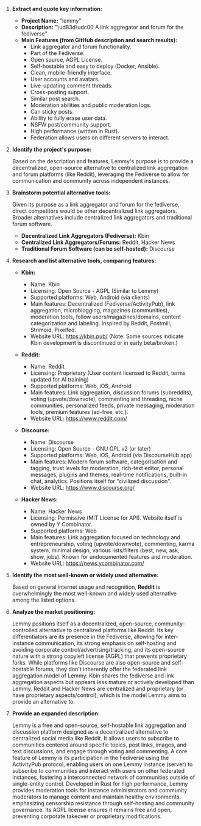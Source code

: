 1.  **Extract and quote key information:**

    *   **Project Name:** "lemmy"
    *   **Description:** "\ud83d\udc00 A link aggregator and forum for the fediverse"
    *   **Main Features (from GitHub description and search results):**
        *   Link aggregator and forum functionality.
        *   Part of the Fediverse.
        *   Open source, AGPL License.
        *   Self-hostable and easy to deploy (Docker, Ansible).
        *   Clean, mobile-friendly interface.
        *   User accounts and avatars.
        *   Live-updating comment threads.
        *   Cross-posting support.
        *   Similar post search.
        *   Moderation abilities and public moderation logs.
        *   Can sticky posts.
        *   Ability to fully erase user data.
        *   NSFW post/community support.
        *   High performance (written in Rust).
        *   Federation allows users on different servers to interact.

2.  **Identify the project's purpose:**

    Based on the description and features, Lemmy's purpose is to provide a decentralized, open-source alternative to centralized link aggregation and forum platforms (like Reddit), leveraging the Fediverse to allow for communication and community across independent instances.

3.  **Brainstorm potential alternative tools:**

    Given its purpose as a link aggregator and forum for the fediverse, direct competitors would be other decentralized link aggregators. Broader alternatives include centralized link aggregators and traditional forum software.

    *   **Decentralized Link Aggregators (Fediverse):** Kbin
    *   **Centralized Link Aggregators/Forums:** Reddit, Hacker News
    *   **Traditional Forum Software (can be self-hosted):** Discourse

4.  **Research and list alternative tools, comparing features:**

    *   **Kbin:**
        *   Name: Kbin
        *   Licensing: Open Source - AGPL (Similar to Lemmy)
        *   Supported platforms: Web, Android (via clients)
        *   Main features: Decentralized (Fediverse/ActivityPub), link aggregation, microblogging, magazines (communities), moderation tools, follow users/magazines/domains, content categorization and labeling. Inspired by Reddit, Postmill, Strimoid, Pixelfed.
        *   Website URL: https://kbin.pub/ (Note: Some sources indicate Kbin development is discontinued or in early beta/broken.)

    *   **Reddit:**
        *   Name: Reddit
        *   Licensing: Proprietary (User content licensed to Reddit, terms updated for AI training)
        *   Supported platforms: Web, iOS, Android
        *   Main features: Link aggregation, discussion forums (subreddits), voting (upvote/downvote), commenting and threading, niche communities, personalized feeds, private messaging, moderation tools, premium features (ad-free, etc.).
        *   Website URL: https://www.reddit.com/

    *   **Discourse:**
        *   Name: Discourse
        *   Licensing: Open Source - GNU GPL v2 (or later)
        *   Supported platforms: Web, iOS, Android (via DiscourseHub app)
        *   Main features: Modern forum software, categorisation and tagging, trust levels for moderation, rich-text editor, personal messages, plugins and themes, real-time notifications, built-in chat, analytics. Positions itself for "civilized discussion".
        *   Website URL: https://www.discourse.org/

    *   **Hacker News:**
        *   Name: Hacker News
        *   Licensing: Permissive (MIT License for API). Website itself is owned by Y Combinator.
        *   Supported platforms: Web
        *   Main features: Link aggregation focused on technology and entrepreneurship, voting (upvote/downvote), commenting, karma system, minimal design, various lists/filters (best, new, ask, show, jobs). Known for undocumented features and moderation.
        *   Website URL: https://news.ycombinator.com/

5.  **Identify the most well-known or widely used alternative:**

    Based on general internet usage and recognition, **Reddit** is overwhelmingly the most well-known and widely used alternative among the listed options.

6.  **Analyze the market positioning:**

    Lemmy positions itself as a decentralized, open-source, community-controlled alternative to centralized platforms like Reddit. Its key differentiators are its presence in the Fediverse, allowing for inter-instance communication, its strong emphasis on self-hosting and avoiding corporate control/advertising/tracking, and its open-source nature with a strong copyleft license (AGPL) that prevents proprietary forks. While platforms like Discourse are also open-source and self-hostable forums, they don't inherently offer the federated link aggregation model of Lemmy. Kbin shares the fediverse and link aggregation aspects but appears less mature or actively developed than Lemmy. Reddit and Hacker News are centralized and proprietary (or have proprietary aspects/control), which is the model Lemmy aims to provide an alternative to.

7.  **Provide an expanded description:**

    Lemmy is a free and open-source, self-hostable link aggregation and discussion platform designed as a decentralized alternative to centralized social media like Reddit. It allows users to subscribe to communities centered around specific topics, post links, images, and text discussions, and engage through voting and commenting. A core feature of Lemmy is its participation in the Fediverse using the ActivityPub protocol, enabling users on one Lemmy instance (server) to subscribe to communities and interact with users on other federated instances, fostering a interconnected network of communities outside of single-entity control. Developed in Rust for high performance, Lemmy provides moderation tools for instance administrators and community moderators to manage content and maintain healthy environments, emphasizing censorship resistance through self-hosting and community governance. Its AGPL license ensures it remains free and open, preventing corporate takeover or proprietary modifications.